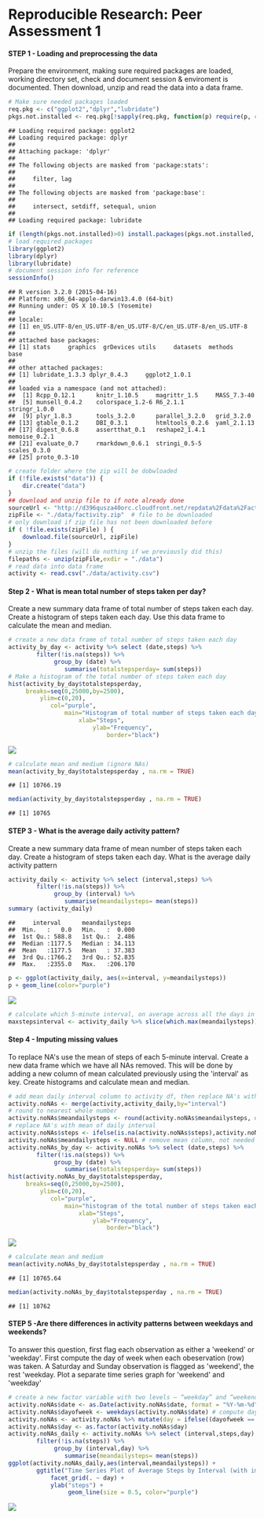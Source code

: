 # Reproducible Research: Peer Assessment 1


#### STEP 1 - Loading and preprocessing the data

Prepare the environment, making sure required packages are loaded, working directory set, check and document session & enviroment is documented. Then download, unzip and read the data into a data frame.


```r
# Make sure needed packages loaded
req.pkg <- c("ggplot2","dplyr","lubridate")
pkgs.not.installed <- req.pkg[!sapply(req.pkg, function(p) require(p, character.only=T))]
```

```
## Loading required package: ggplot2
## Loading required package: dplyr
## 
## Attaching package: 'dplyr'
## 
## The following objects are masked from 'package:stats':
## 
##     filter, lag
## 
## The following objects are masked from 'package:base':
## 
##     intersect, setdiff, setequal, union
## 
## Loading required package: lubridate
```

```r
if (length(pkgs.not.installed)>0) install.packages(pkgs.not.installed, dependencies=TRUE)
# load required packages
library(ggplot2)
library(dplyr)
library(lubridate)
# document session info for reference 
sessionInfo()
```

```
## R version 3.2.0 (2015-04-16)
## Platform: x86_64-apple-darwin13.4.0 (64-bit)
## Running under: OS X 10.10.5 (Yosemite)
## 
## locale:
## [1] en_US.UTF-8/en_US.UTF-8/en_US.UTF-8/C/en_US.UTF-8/en_US.UTF-8
## 
## attached base packages:
## [1] stats     graphics  grDevices utils     datasets  methods   base     
## 
## other attached packages:
## [1] lubridate_1.3.3 dplyr_0.4.3     ggplot2_1.0.1  
## 
## loaded via a namespace (and not attached):
##  [1] Rcpp_0.12.1      knitr_1.10.5     magrittr_1.5     MASS_7.3-40     
##  [5] munsell_0.4.2    colorspace_1.2-6 R6_2.1.1         stringr_1.0.0   
##  [9] plyr_1.8.3       tools_3.2.0      parallel_3.2.0   grid_3.2.0      
## [13] gtable_0.1.2     DBI_0.3.1        htmltools_0.2.6  yaml_2.1.13     
## [17] digest_0.6.8     assertthat_0.1   reshape2_1.4.1   memoise_0.2.1   
## [21] evaluate_0.7     rmarkdown_0.6.1  stringi_0.5-5    scales_0.3.0    
## [25] proto_0.3-10
```

```r
# create folder where the zip will be dobwloaded
if (!file.exists("data")) {
    dir.create("data")
}
## download and unzip file to if note already done
sourceUrl <- "http://d396qusza40orc.cloudfront.net/repdata%2Fdata%2Factivity.zip"
zipFile <- "./data/factivity.zip"  # file to be downloaded
# only download if zip file has not been downloaded before
if ( !file.exists(zipFile) ) {
    download.file(sourceUrl, zipFile)
}
# unzip the files (will do nothing if we previously did this)
filepaths <- unzip(zipFile,exdir = "./data")
# read data into data frame 
activity <- read.csv("./data/activity.csv")
```

#### Step 2 - What is mean total number of steps taken per day?

Create a new summary data frame of total number of steps taken each day. Create a histogram of steps taken each day. Use this data frame to calculate the mean and median.


```r
# create a new data frame of total number of steps taken each day
activity_by_day <- activity %>% select (date,steps) %>% 
        filter(!is.na(steps)) %>% 
             group_by (date) %>% 
                summarise(totalstepsperday= sum(steps))
# Make a histogram of the total number of steps taken each day
hist(activity_by_day$totalstepsperday,
     breaks=seq(0,25000,by=2500),
         ylim=c(0,20),
            col="purple",
                main="Histogram of total number of steps taken each day",
                    xlab="Steps",
                        ylab="Frequency",
                            border="black")
```

![](PA1_template_files/figure-html/unnamed-chunk-2-1.png) 

```r
# calculate mean and medium (ignore NAs)
mean(activity_by_day$totalstepsperday , na.rm = TRUE)
```

```
## [1] 10766.19
```

```r
median(activity_by_day$totalstepsperday , na.rm = TRUE)
```

```
## [1] 10765
```


#### STEP 3 - What is the average daily activity pattern?
Create a new summary data frame of mean number of steps taken each day. Create a histogram of steps taken each day. What is the average daily activity pattern


```r
activity_daily <- activity %>% select (interval,steps) %>% 
        filter(!is.na(steps)) %>% 
             group_by (interval) %>% 
                summarise(meandailysteps= mean(steps))
summary (activity_daily)
```

```
##     interval      meandailysteps   
##  Min.   :   0.0   Min.   :  0.000  
##  1st Qu.: 588.8   1st Qu.:  2.486  
##  Median :1177.5   Median : 34.113  
##  Mean   :1177.5   Mean   : 37.383  
##  3rd Qu.:1766.2   3rd Qu.: 52.835  
##  Max.   :2355.0   Max.   :206.170
```

```r
p <- ggplot(activity_daily, aes(x=interval, y=meandailysteps))
p + geom_line(color="purple") 
```

![](PA1_template_files/figure-html/unnamed-chunk-3-1.png) 

```r
# calculate which 5-minute interval, on average across all the days in the dataset, contains the maximum number of steps?
maxstepsinterval <- activity_daily %>% slice(which.max(meandailysteps))
```


#### Step 4 - Imputing missing values
To replace NA's use the mean of steps of each 5-minute interval. Create a new data frame which we have all NAs removed. This will be done by adding a new column of mean calculated previously using the 'interval' as key. Create histograms and calculate mean and median.


```r
# add mean daily interval column to activity df, then replace NA's with this value
activity.noNAs <- merge(activity,activity_daily,by="interval")
# round to nearest whole number
activity.noNAs$meandailysteps <- round(activity.noNAs$meandailysteps, digits = 0)
# replace NA's with mean of daily interval
activity.noNAs$steps <- ifelse(is.na(activity.noNAs$steps),activity.noNAs$meandailysteps,activity.noNAs$steps)
activity.noNAs$meandailysteps <- NULL # remove mean column, not needed
activity.noNAs_by_day <- activity.noNAs %>% select (date,steps) %>% 
        filter(!is.na(steps)) %>% 
             group_by (date) %>% 
                summarise(totalstepsperday= sum(steps))
hist(activity.noNAs_by_day$totalstepsperday,
     breaks=seq(0,25000,by=2500),
         ylim=c(0,20),
            col="purple",
                main="histogram of the total number of steps taken each day (w/o NAs)",
                    xlab="Steps",
                        ylab="Frequency",
                            border="black")
```

![](PA1_template_files/figure-html/unnamed-chunk-4-1.png) 

```r
# calculate mean and medium 
mean(activity.noNAs_by_day$totalstepsperday , na.rm = TRUE)
```

```
## [1] 10765.64
```

```r
median(activity.noNAs_by_day$totalstepsperday , na.rm = TRUE)
```

```
## [1] 10762
```



#### STEP 5 -Are there differences in activity patterns between weekdays and weekends?
To answer this question, first flag each observation as either a 'weekend' or 'weekday'. First compute the day of week when each  obeservation (row) was taken. A Saturday and Sunday observation is flagged as 'weekend', the rest 'weekday. Plot a separate time series graph for 'weekend' and 'weekday' 


```r
# create a new factor variable with two levels – “weekday” and “weekend”
activity.noNAs$date <- as.Date(activity.noNAs$date, format = "%Y-%m-%d") # convert date 
activity.noNAs$dayofweek <- weekdays(activity.noNAs$date) # compute day of week
activity.noNAs <- activity.noNAs %>% mutate(day = ifelse((dayofweek == "Sunday") | (dayofweek == "Saturday") ,"weekend","weekday")) # flag weekday or weekend
activity.noNAs$day <- as.factor(activity.noNAs$day)
activity.noNAs_daily <- activity.noNAs %>% select (interval,steps,day) %>% 
        filter(!is.na(steps)) %>% 
             group_by (interval,day) %>% 
                summarise(meandailysteps= mean(steps))
ggplot(activity.noNAs_daily,aes(interval,meandailysteps)) +
        ggtitle("Time Series Plot of Average Steps by Interval (with imputed values)") +
            facet_grid(. ~ day) +
            ylab("steps") +
                 geom_line(size = 0.5, color="purple")
```

![](PA1_template_files/figure-html/unnamed-chunk-5-1.png) 

